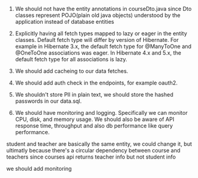 1. We should not have the entity annotations in courseDto.java since Dto classes represent POJO(plain old java objects) understood by the application instead of database entities 

2. Explicitly having all fetch types mapped to lazy or eager in the entity classes. Default fetch type will differ by version of Hibernate. For example in Hibernate 3.x, the default fetch type for @ManyToOne and @OneToOne associations was eager. In Hibernate 4.x and 5.x, the default fetch type for all associations is lazy.

3. We should add cacheing to our data fetches.

4. We should add auth check in the endpoints, for example oauth2. 

4. We shouldn't store PII in plain text, we should store the hashed passwords in our data.sql. 

5. We should have monitoring and logging. Specifically we can monitor CPU, disk, and memory usage. We should also be aware of API response time, throughput and also db performance like query performance. 

student and teacher are basically the same entity, we could change it, but ultimatly because there's a circular dependency between course and teachers since courses api returns teacher info but not student info

we should add monitoring 